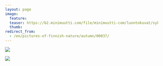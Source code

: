 ```yaml
---
layout: page
image:
  feature:
  teaser: https://b2.minimuutti.com/file/minimuutti-com/luontokuvat/syksy/DSC15056-245px.jpg
  thumb:
redirect_from:
  - /en/pictures-of-finnish-nature/autumn/00037/
---
```


![](https://b2.minimuutti.com/file/minimuutti-com/luontokuvat/syksy/DSC15093-800px.jpg)

![](https://b2.minimuutti.com/file/minimuutti-com/luontokuvat/syksy/DSC15056-800px.jpg)
